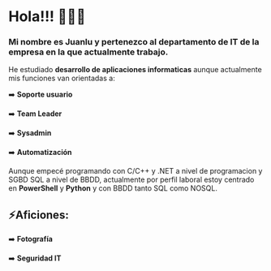 # Hola!!!  👋👋👋
### Mi nombre es Juanlu y pertenezco al departamento de IT de la empresa en la que actualmente trabajo.

He estudiado **desarrollo de aplicaciones informaticas** aunque actualmente mis funciones van orientadas a:

:arrow_right: **Soporte usuario**

:arrow_right: **Team Leader**

:arrow_right: **Sysadmin**

:arrow_right: **Automatización**


Aunque empecé programando con C/C++ y .NET a nivel de programacion y SGBD SQL a nivel de BBDD, actualmente por perfil laboral estoy centrado en **PowerShell** y **Python** y con BBDD tanto SQL como NOSQL.

## ⚡Aficiones:

:arrow_right: **Fotografía**

:arrow_right: **Seguridad IT**
